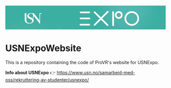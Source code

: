 ![alt text](EXPO_ProVR_Gruppe11/Bilder/USNexpo-banner.jpg)
# USNExpoWebsite
This is a repository containing the code of ProVR's website for USNExpo. 

**Info about USNExpo** 👉 https://www.usn.no/samarbeid-med-oss/rekruttering-av-studenter/usnexpo/
